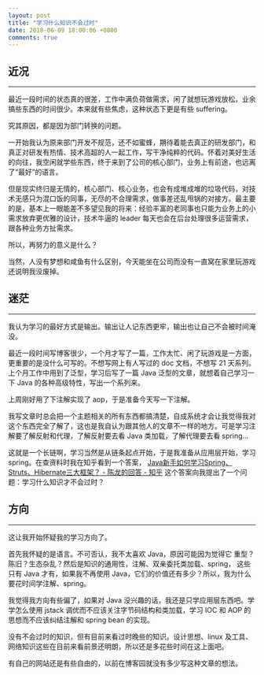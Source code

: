 ```yaml
---
layout: post
title: "学习什么知识不会过时"
date: 2018-06-09 18:00:06 +0800
comments: true
---
```


## 近况
---
最近一段时间的状态真的很差，工作中满负荷做需求，闲了就想玩游戏放松，业余搞些东西的时间很少。本来就有些焦虑，这种状态下更是有些 suffering。

究其原因，都是因为部门转换的问题。

一开始我认为原来部门开发不规范，还不如蜜蜂，期待着能去真正的研发部门，和真正对研发有热情、技术高超的人一起工作，写干净纯粹的代码。怀着对美好生活的向往，我空闲就学些东西，终于来到了公司的核心部门，业务上有前途，也远离了“最好”的语言。

但是现实终归是无情的，核心部门、核心业务，也会有成堆成堆的垃圾代码，对技术无感只为混口饭的同事，无尽的不合理需求，做事差还乱甩锅的对接方。最主要的是，基本上一眼能差不多望见我的将来：经验丰富的老同事也只能为业务上的小需求放弃更优雅的设计，技术牛逼的 leader 每天也会在后台处理很多运营需求，跟各种业务方扯需求。

所以，再努力的意义是什么？

当然，人没有梦想和咸鱼有什么区别，今天能坐在公司而没有一直窝在家里玩游戏还说明我没废掉。

## 迷茫
---

我认为学习的最好方式是输出。输出让人记东西更牢，输出也让自己不会被时间淹没。

最近一段时间写博客很少，一个月才写了一篇，工作太忙、闲了玩游戏是一方面，更重要的是没什么可写的。不想写网上有人写过的 doc 文档，不想写 21 天系列。上个月工作中用到了泛型，学习后写了一篇 Java 泛型的文章，就想着自己学习一下 Java 的各种高级特性，写出一个系列来。

上周刚好用了下注解实现了 aop，于是准备今天写一下注解。

我写文章时总会把一个主题相关的所有东西都搞清楚，自成系统才会让我觉得我对这个东西完全了解了，这也是我自认为跟其他人的文章不一样的地方。可是学习注解要了解反射和代理，了解反射要去看 Java 类加载，了解代理要去看 spring...

这就是一个长链啊，学习当然是从链条起点开始，于是我准备从应用层开始，学习 spring。在查资料时我在知乎看到一个答案，
[Java新手如何学习Spring、Struts、Hibernate三大框架？ - 陈龙的回答 - 知乎](https://www.zhihu.com/question/21142149/answer/346032466)  这个答案向我提出了一个问题：学习什么知识才不会过时？

## 方向
---
这让我开始怀疑我的学习方向了。

首先我怀疑的是语言。不可否认，我不太喜欢 Java，原因可能因为觉得它 重型？陈旧？生态杂乱？然后是知识的通用性，注解、双亲委托类加载、spring， 这些只有 Java 才有，如果我不再使用 Java，它们的价值还有多少？所以，我为什么要花时间学注解、spring。

我觉得我方向有些偏了，如果对 Java 没兴趣的话，我还是只学应用层东西吧。学学怎么使用 jstack 调优而不应该关注字节码结构和类加载，学习 IOC 和 AOP 的思想而不应该纠结注解和 spring bean 的实现。

没有不会过时的知识，但有目前来看过时晚些的知识。设计思想、linux 及工具、网络知识这些在目前来看前景还明朗，所以还是多花些时间在这上面吧。

有自己的网站还是有些自由的，以前在博客园就没有多少写这种文章的想法。